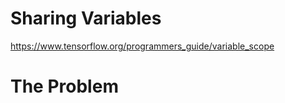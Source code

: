 Sharing Variables
=================

https://www.tensorflow.org/programmers_guide/variable_scope

# The Problem
